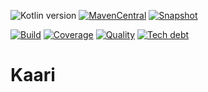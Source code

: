![Kotlin version](https://img.shields.io/badge/kotlin-1.9.10-blueviolet?logo=kotlin&logoColor=white)
[![MavenCentral](https://img.shields.io/maven-central/v/com.javiersc.kaari/kaari-presentation-core?label=MavenCentral)](https://repo1.maven.org/maven2/com/javiersc/kaari/kaari-presentation-core/)
[![Snapshot](https://img.shields.io/nexus/s/com.javiersc.kaari/kaari-presentation-core?server=https%3A%2F%2Foss.sonatype.org%2F&label=Snapshot)](https://oss.sonatype.org/content/repositories/snapshots/com/javiersc/kaari/kaari-presentation-core/)

[![Build](https://img.shields.io/github/actions/workflow/status/JavierSegoviaCordoba/kaari/build-kotlin.yaml?label=Build&logo=GitHub)](https://github.com/JavierSegoviaCordoba/kaari/tree/main)
[![Coverage](https://img.shields.io/sonar/coverage/com.javiersc.kaari:kaari?label=Coverage&logo=SonarCloud&logoColor=white&server=https%3A%2F%2Fsonarcloud.io)](https://sonarcloud.io/dashboard?id=com.javiersc.kaari:kaari)
[![Quality](https://img.shields.io/sonar/quality_gate/com.javiersc.kaari:kaari?label=Quality&logo=SonarCloud&logoColor=white&server=https%3A%2F%2Fsonarcloud.io)](https://sonarcloud.io/dashboard?id=com.javiersc.kaari:kaari)
[![Tech debt](https://img.shields.io/sonar/tech_debt/com.javiersc.kaari:kaari?label=Tech%20debt&logo=SonarCloud&logoColor=white&server=https%3A%2F%2Fsonarcloud.io)](https://sonarcloud.io/dashboard?id=com.javiersc.kaari:kaari)

# Kaari
